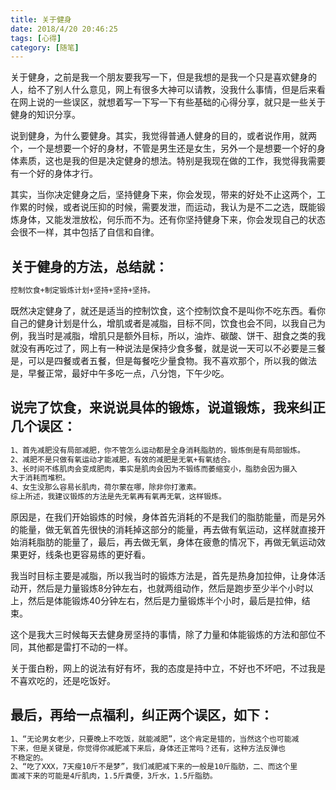 ```yaml
---
title: 关于健身
date: 2018/4/20 20:46:25
tags: [心得]
category: [随笔]
---
```

关于健身，之前是我一个朋友要我写一下，但是我想的是我一个只是喜欢健身的人，给不了别人什么意见，网上有很多大神可以请教，没我什么事情，但是后来看在网上说的一些误区，就想着写一下写一下有些基础的心得分享，就只是一些关于健身的知识分享。

说到健身，为什么要健身。其实，我觉得普通人健身的目的，或者说作用，就两个，一个是想要一个好的身材，不管是男生还是女生，另外一个是想要一个好的身体素质，这也是我的但是决定健身的想法。特别是我现在做的工作，我觉得我需要有一个好的身体才行。

其实，当你决定健身之后，坚持健身下来，你会发现，带来的好处不止这两个，工作累的时候，或者说压抑的时候，需要发泄，而运动，我认为是不二之选，既能锻炼身体，又能发泄放松，何乐而不为。还有你坚持健身下来，你会发现自己的状态会很不一样，其中包括了自信和自律。

## 关于健身的方法，总结就：

``` bash
控制饮食+制定锻炼计划+坚持+坚持+坚持。
```

既然决定健身了，就还是适当的控制饮食，这个控制饮食不是叫你不吃东西。看你自己的健身计划是什么，增肌或者是减脂，目标不同，饮食也会不同，以我自己为例，我当时是减脂，增肌只是额外目标，所以，油炸、碳酸、饼干、甜食之类的我就没有再吃过了，网上有一种说法是保持少食多餐，就是说一天可以不必要是三餐是，可以是四餐或者五餐，但是每餐吃少量食物。我不喜欢那个，所以我的做法是，早餐正常，最好中午多吃一点，八分饱，下午少吃。

## 说完了饮食，来说说具体的锻炼，说道锻炼，我来纠正几个误区：

``` bash
1、首先减肥没有局部减肥，你不管怎么运动都是全身消耗脂肪的，锻炼倒是有局部锻炼。
2、减肥不是只做有氧运动才能减肥，有效的减肥是无氧+有氧结合。
3、长时间不练肌肉会变成肥肉，事实是肌肉会因为不锻练而萎缩变小，脂肪会因为摄入
大于消耗而堆积。
4、女生没那么容易长肌肉，荷尔蒙在哪，除非你打激素。
综上所述，我建议锻炼的方法是先无氧再有氧再无氧，这样锻炼。
```

原因是，在我们开始锻炼的时候，身体首先消耗的不是我们的脂肪能量，而是另外的能量，做无氧首先很快的消耗掉这部分的能量，再去做有氧运动，这样就直接开始消耗脂肪的能量了，最后，再去做无氧，身体在疲惫的情况下，再做无氧运动效果更好，线条也更容易练的更好看。

我当时目标主要是减脂，所以我当时的锻炼方法是，首先是热身加拉伸，让身体活动开，然后是力量锻炼8分钟左右，也就两组动作，然后是跑步至少半个小时以上，然后是体能锻炼40分钟左右，然后是力量锻炼半个小时，最后是拉伸，结束。

这个是我大三时候每天去健身房坚持的事情，除了力量和体能锻炼的方法和部位不同，其他都是雷打不动的一样。

关于蛋白粉，网上的说法有好有坏，我的态度是持中立，不好也不坏吧，不过我是不喜欢吃的，还是吃饭好。

## 最后，再给一点福利，纠正两个误区，如下：

``` bash
1、“无论男女老少，只要晚上不吃饭，就能减肥”，这个肯定是错的，当然这个也可能减
下来，但是关键是，你觉得你减肥减下来后，身体还正常吗？还有，这种方法反弹也
不稳定的。
2、“吃了XXX，7天瘦10斤不是梦”，我们减肥减下来的一般是10斤脂肪，二、而这个里
面减下来的可能是4斤肌肉，1.5斤粪便，3斤水，1.5斤脂肪。
```
